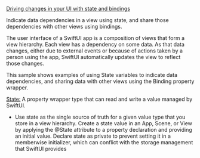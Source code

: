 [Driving changes in your UI with state and bindings](https://developer.apple.com/tutorials/swiftui-concepts/driving-changes-in-your-ui-with-state-and-bindings)

Indicate data dependencies in a view using state, and share those dependencies with other views using bindings.

The user interface of a SwiftUI app is a composition of views that form a view hierarchy. Each view has a dependency
on some data. As that data changes, either due to external events or because of actions taken by a person using the app,
SwiftUI automatically updates the view to reflect those changes.

This sample shows examples of using State variables to indicate data dependencies, and sharing data with other views
using the Binding property wrapper.

[State:](https://developer.apple.com/documentation/swiftui/state)  A property wrapper type that can read and write a value managed by SwiftUI.

* Use state as the single source of truth for a given value type that you store in a view hierarchy. Create a state value in an App, Scene, or View by applying the @State attribute to a property declaration and providing an initial value. Declare state as private to prevent setting it in a memberwise initializer, which can conflict with the storage management that SwiftUI provides
